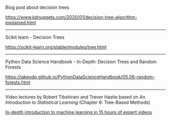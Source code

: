 
Blog post about decision trees

https://www.kdnuggets.com/2020/01/decision-tree-algorithm-explained.html

---

Scikit learn - Decision Trees

https://scikit-learn.org/stable/modules/tree.html

---

Python Data Science Handbook - In-Depth: Decision Trees and Random Forests

https://jakevdp.github.io/PythonDataScienceHandbook/05.08-random-forests.html

---

Video lectures by Robert Tibshirani and Trevor Hastie based on _An Introduction to Statistical Learning_ (Chapter 8: Tree-Based Methods)

[In-depth introduction to machine learning in 15 hours of expert videos](https://www.r-bloggers.com/in-depth-introduction-to-machine-learning-in-15-hours-of-expert-videos/)
